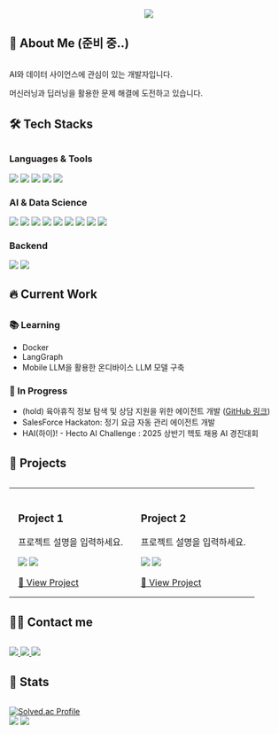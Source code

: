 <div align="center">
    <img src="https://capsule-render.vercel.app/api?type=waving&color=auto&height=180&text=Sameta-cani&animation=fadeIn&fontColor=000000&fontSize=50" />
</div>

## 👋 About Me (준비 중..)
<div style="text-align: left; margin: 2rem 0;">
    <p>AI와 데이터 사이언스에 관심이 있는 개발자입니다.</p>
    <p>머신러닝과 딥러닝을 활용한 문제 해결에 도전하고 있습니다.</p>
</div>

## 🛠️ Tech Stacks
<div style="margin: 2rem 0;">

### Languages & Tools
<div style="margin: 1rem 0;">
        <img src="https://img.shields.io/badge/Python-3776AB?style=plastic&logo=Python&logoColor=white">
        <img src="https://img.shields.io/badge/Matlab-0076a8?style=plastic&logo=Matlab&logoColor=white">
        <img src="https://img.shields.io/badge/Docker-2496ED?style=plastic&logo=Docker&logoColor=white">
        <img src="https://img.shields.io/badge/Git-F05032?style=plastic&logo=Git&logoColor=white">
        <img src="https://img.shields.io/badge/Github-181717?style=plastic&logo=Github&logoColor=white">
</div>

### AI & Data Science
<div style="margin: 1rem 0;">
    <img src="https://img.shields.io/badge/PyTorch-EE4C2C?style=plastic&logo=PyTorch&logoColor=white">
    <img src="https://img.shields.io/badge/Tensorflow-FF6F00?style=plastic&logo=Tensorflow&logoColor=white">
    <img src="https://img.shields.io/badge/Keras-D00000?style=plastic&logo=Keras&logoColor=white">
    <img src="https://img.shields.io/badge/NumPy-013243?style=plastic&logo=NumPy&logoColor=white">
    <img src="https://img.shields.io/badge/Pandas-150458?style=plastic&logo=Pandas&logoColor=white">
    <img src="https://img.shields.io/badge/scikit--learn-F7931E?style=plastic&logo=scikit-learn&logoColor=white">
    <img src="https://img.shields.io/badge/SciPy-8CAAE6?style=plastic&logo=SciPy&logoColor=white">
    <img src="https://img.shields.io/badge/LangGraph-1C3C3C?style=plastic&logo=LangGraph&logoColor=white">
    <img src="https://img.shields.io/badge/LangChain-1C3C3C?style=plastic&logo=LangChain&logoColor=white">
</div>

### Backend
<div style="margin: 1rem 0;">
    <img src="https://img.shields.io/badge/MySQL-4479A1?style=plastic&logo=MySQL&logoColor=white">
    <img src="https://img.shields.io/badge/FastAPI-009488?style=plastic&logo=FastAPI&logoColor=white">
</div>

## 🔥 Current Work
<div style="margin: 2rem 0;">
    <h3>📚 Learning</h3>
    <ul style="margin: 1rem 0;">
        <li>Docker</li>
        <li>LangGraph</li>
        <li>Mobile LLM을 활용한 온디바이스 LLM 모델 구축</li>
    </ul>
    <h3>🚧 In Progress</h3>
    <ul style="margin: 1rem 0;">
        <li>(hold) 육아휴직 정보 탐색 및 상담 지원을 위한 에이전트 개발 (<a href="https://github.com/eunnnholee/rag-chatbot/tree/cani/main">GitHub 링크</a>)</li>
        <li>SalesForce Hackaton: 정기 요금 자동 관리 에이전트 개발</li>
        <li>HAI(하이)! - Hecto AI Challenge : 2025 상반기 헥토 채용 AI 경진대회</li>
    </ul>
</div>

## 🚀 Projects
<div style="margin: 2rem 0;">
    <table>
        <tr>
            <td width="50%" style="padding: 1rem;">
                <h3>Project 1</h3>
                <p>프로젝트 설명을 입력하세요.</p>
                <p>
                    <img src="https://img.shields.io/badge/Python-3776AB?style=flat-square&logo=Python&logoColor=white"/>
                    <img src="https://img.shields.io/badge/Tensorflow-FF6F00?style=flat-square&logo=Tensorflow&logoColor=white"/>
                </p>
                <a href="프로젝트_링크">🔗 View Project</a>
            </td>
            <td width="50%" style="padding: 1rem;">
                <h3>Project 2</h3>
                <p>프로젝트 설명을 입력하세요.</p>
                <p>
                    <img src="https://img.shields.io/badge/Python-3776AB?style=flat-square&logo=Python&logoColor=white"/>
                    <img src="https://img.shields.io/badge/PyTorch-EE4C2C?style=flat-square&logo=PyTorch&logoColor=white"/>
                </p>
                <a href="프로젝트_링크">🔗 View Project</a>
            </td>
        </tr>
    </table>
</div>

## 🧑‍💻 Contact me
<div style="margin: 2rem 0;">
    <a href="mailto:ticani0610@gmail.com">
        <img src="https://img.shields.io/badge/Gmail-EA4335?style=plastic&logo=Gmail&logoColor=white&link=mailto:ticani0610@gmail.com">
    </a>
    <a href="https://www.linkedin.com/in/%EC%83%81%EC%A7%84-%EB%B0%95-414412258/">
        <img src="https://img.shields.io/badge/LinkedIn-0A66C2?style=plastic&logo=LinkedIn&logoColor=white">
    </a>
    <a href="https://canicani.pages.dev/">
        <img src="https://img.shields.io/badge/Blog-FF5722?style=plastic&logo=Blogger&logoColor=white">
    </a>
</div>

## 🏅 Stats
<div style="margin: 2rem 0;">
    <a href="https://solved.ac/zksl00/">
        <img src="http://mazassumnida.wtf/api/v2/generate_badge?boj=zksl00" alt="Solved.ac Profile"/>
    </a>
    <br/>
    <img src="https://github-readme-stats.vercel.app/api?username=Sameta-cani&bg_color=180,ffffff,00000000&title_color=000000&text_color=000000"/>
    <img src="https://github-readme-stats.vercel.app/api/top-langs/?username=Sameta-cani&layout=compact&bg_color=180,ffffff,00000000&title_color=000000&text_color=000000"/>
</div>
    